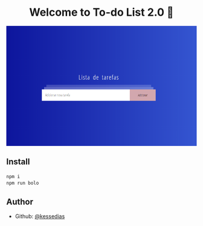 <h1 align="center">Welcome to To-do List 2.0 👋</h1>
<p>
  <img align="center" alt="Tela" src="src/img/img.PNG" />

## Install

```sh
npm i
npm run bolo
```

## Author

- Github: [@kessedias](https://github.com/kessedias)
